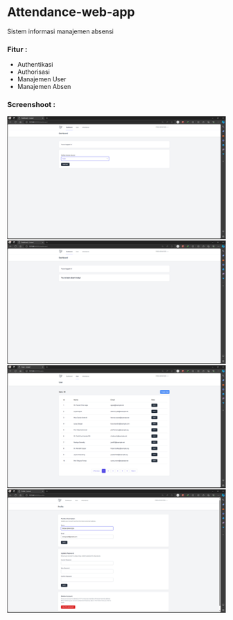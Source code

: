 # Attendance-web-app 

Sistem informasi manajemen absensi 

### Fitur :
- Authentikasi 
- Authorisasi
- Manajemen User
- Manajemen Absen

### Screenshoot :
<div> 
<img src="https://github.com/fgasyz/attendance-web-app/blob/master/Screenshot%202024-06-06%20221258.png" />
<img src="https://github.com/fgasyz/attendance-web-app/blob/master/Screenshot%202024-06-06%20221122.png" />
<img src="https://github.com/fgasyz/attendance-web-app/blob/master/Screenshot%202024-06-06%20221145.png" />
<img src="https://github.com/fgasyz/attendance-web-app/blob/master/Screenshot%202024-06-06%20221205.png" />
</div>
